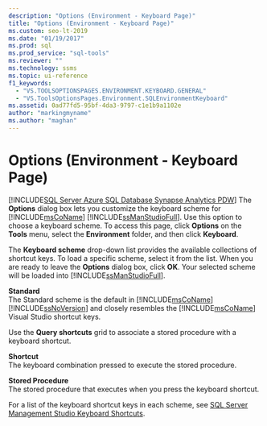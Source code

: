 ```yaml
---
description: "Options (Environment - Keyboard Page)"
title: "Options (Environment - Keyboard Page)"
ms.custom: seo-lt-2019
ms.date: "01/19/2017"
ms.prod: sql
ms.prod_service: "sql-tools"
ms.reviewer: ""
ms.technology: ssms
ms.topic: ui-reference
f1_keywords: 
  - "VS.TOOLSOPTIONSPAGES.ENVIRONMENT.KEYBOARD.GENERAL"
  - "VS.ToolsOptionsPages.Environment.SQLEnvironmentKeyboard"
ms.assetid: 0ad77fd5-95bf-4da3-9797-c1e1b9a1102e
author: "markingmyname"
ms.author: "maghan"
---
```

# Options (Environment - Keyboard Page)
[!INCLUDE[SQL Server Azure SQL Database Synapse Analytics PDW](../../includes/applies-to-version/sql-asdb-asdbmi-asa-pdw.md)]
The **Options** dialog box lets you customize the keyboard scheme for [!INCLUDE[msCoName](../../includes/msconame_md.md)] [!INCLUDE[ssManStudioFull](../../includes/ssmanstudiofull-md.md)]. Use this option to choose a keyboard scheme. To access this page, click **Options** on the **Tools** menu, select the **Environment** folder, and then click **Keyboard**.  
  
The **Keyboard scheme** drop-down list provides the available collections of shortcut keys. To load a specific scheme, select it from the list. When you are ready to leave the **Options** dialog box, click **OK**. Your selected scheme will be loaded into [!INCLUDE[ssManStudioFull](../../includes/ssmanstudiofull-md.md)].  
  
**Standard**  
The Standard scheme is the default in [!INCLUDE[msCoName](../../includes/msconame_md.md)] [!INCLUDE[ssNoVersion](../../includes/ssnoversion-md.md)] and closely resembles the [!INCLUDE[msCoName](../../includes/msconame_md.md)] Visual Studio shortcut keys.  
  
Use the **Query shortcuts** grid to associate a stored procedure with a keyboard shortcut.  
  
**Shortcut**  
The keyboard combination pressed to execute the stored procedure.  
  
**Stored Procedure**  
The stored procedure that executes when you press the keyboard shortcut.  
  
For a list of the keyboard shortcut keys in each scheme, see [SQL Server Management Studio Keyboard Shortcuts](../sql-server-management-studio-keyboard-shortcuts.md).  
  
